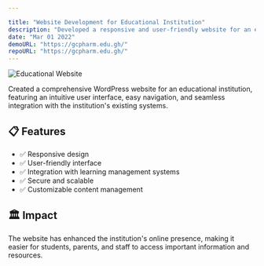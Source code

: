 ```yaml
---

title: "Website Development for Educational Institution"
description: "Developed a responsive and user-friendly website for an educational institution."
date: "Mar 01 2022"
demoURL: "https://gcpharm.edu.gh/"
repoURL: "https://gcpharm.edu.gh/"
---
```


![Educational Website](/web.png)

Created a comprehensive WordPress website for an educational institution, featuring an intuitive user interface, easy navigation, and seamless integration with the institution's existing systems.

## 📋 Features

- ✅ Responsive design
- ✅ User-friendly interface
- ✅ Integration with learning management systems
- ✅ Secure and scalable
- ✅ Customizable content management

## 🏛️ Impact

The website has enhanced the institution's online presence, making it easier for students, parents, and staff to access important information and resources.

